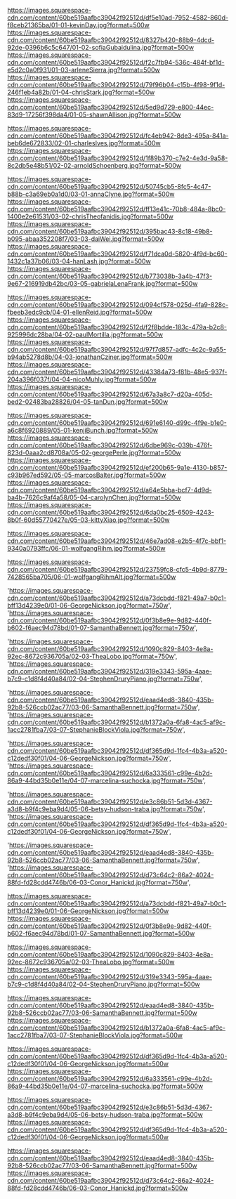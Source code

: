 https://images.squarespace-cdn.com/content/60be519aafbc39042f92512d/df5e10ad-7952-4582-860d-f8ceb21365ba/01-01-kevinDay.jpg?format=500w
https://images.squarespace-cdn.com/content/60be519aafbc39042f92512d/8327b420-88b9-4dcd-92de-0396b6c5c647/01-02-sofiaGubaidulina.jpg?format=500w
https://images.squarespace-cdn.com/content/60be519aafbc39042f92512d/f2c7fb94-536c-484f-bf1d-e5d2c0a0f931/01-03-arleneSierra.jpg?format=500w
https://images.squarespace-cdn.com/content/60be519aafbc39042f92512d/79f96b04-c15b-4f98-9f1d-246f1eb4a82b/01-04-chrisStark.jpg?format=500w
https://images.squarespace-cdn.com/content/60be519aafbc39042f92512d/5ed9d729-e800-44ec-83d9-17256f398da4/01-05-shawnAllison.jpg?format=500w

https://images.squarespace-cdn.com/content/60be519aafbc39042f92512d/fc4eb942-8de3-495a-841a-beb6de672833/02-01-charlesIves.jpg?format=500w
https://images.squarespace-cdn.com/content/60be519aafbc39042f92512d/1f89b370-c7e2-4e3d-9a58-8c2db5e48b51/02-02-arnoldSchoenberg.jpg?format=500w

https://images.squarespace-cdn.com/content/60be519aafbc39042f92512d/50745cb5-8fc5-4c47-b88b-c3a69eb0a1d0/03-01-annaClyne.jpg?format=500w
https://images.squarespace-cdn.com/content/60be519aafbc39042f92512d/ff13e41c-70b8-484a-8bc0-1400e2e61531/03-02-chrisTheofanidis.jpg?format=500w
https://images.squarespace-cdn.com/content/60be519aafbc39042f92512d/395bac43-8c18-49b8-b095-abaa352208f7/03-03-daiWei.jpg?format=500w
https://images.squarespace-cdn.com/content/60be519aafbc39042f92512d/f71dca0d-5820-4f9d-bc60-1432c1a37b06/03-04-hanLash.jpg?format=500w
https://images.squarespace-cdn.com/content/60be519aafbc39042f92512d/b773038b-3a4b-47f3-9e67-216919db42bc/03-05-gabrielaLenaFrank.jpg?format=500w

https://images.squarespace-cdn.com/content/60be519aafbc39042f92512d/094cf578-025d-4fa9-828c-fbeeb3edc9cb/04-01-ellenReid.jpg?format=500w
https://images.squarespace-cdn.com/content/60be519aafbc39042f92512d/f2f8bdde-183c-479a-b2c8-925996dc28ba/04-02-paulMortilla.jpg?format=500w
https://images.squarespace-cdn.com/content/60be519aafbc39042f92512d/97f7d857-adfc-4c2c-9a55-b94ab5278d8b/04-03-jonathanCziner.jpg?format=500w
https://images.squarespace-cdn.com/content/60be519aafbc39042f92512d/43384a73-f81b-48e5-937f-204a396f037f/04-04-nicoMuhly.jpg?format=500w
https://images.squarespace-cdn.com/content/60be519aafbc39042f92512d/67a3a8c7-d20a-405d-bed2-02483ba28826/04-05-tanDun.jpg?format=500w

https://images.squarespace-cdn.com/content/60be519aafbc39042f92512d/691e6140-d99c-4f9e-b1e0-a6c8f6920889/05-01-kenjiBunch.jpg?format=500w
https://images.squarespace-cdn.com/content/60be519aafbc39042f92512d/6dbe969c-039b-476f-823d-0aaa2cd8708a/05-02-georgePerle.jpg?format=500w
https://images.squarespace-cdn.com/content/60be519aafbc39042f92512d/ef200b65-9a1e-4130-b857-c93b967ed592/05-05-marcosBalter.jpg?format=500w
https://images.squarespace-cdn.com/content/60be519aafbc39042f92512d/a64e5bba-bcf7-4d9d-ba4b-7626c9af4a58/05-04-carolynChen.jpg?format=500w
https://images.squarespace-cdn.com/content/60be519aafbc39042f92512d/6da0bc25-6509-4243-8b0f-60d55770427e/05-03-kittyXiao.jpg?format=500w

https://images.squarespace-cdn.com/content/60be519aafbc39042f92512d/46e7ad08-e2b5-4f7c-bbf1-9340a0793ffc/06-01-wolfgangRihm.jpg?format=500w

https://images.squarespace-cdn.com/content/60be519aafbc39042f92512d/23759fc8-cfc5-4b9d-8779-7428565ba705/06-01-wolfgangRihmAlt.jpg?format=500w

'https://images.squarespace-cdn.com/content/60be519aafbc39042f92512d/a73dcbdd-f821-49a7-b0c1-bff13d4239e0/01-06-GeorgeNickson.jpg?format=750w',
'https://images.squarespace-cdn.com/content/60be519aafbc39042f92512d/0f3b8e9e-9d82-440f-b602-f6aec94d78bd/01-07-SamanthaBennett.jpg?format=750w',

'https://images.squarespace-cdn.com/content/60be519aafbc39042f92512d/1090c829-8403-4e8a-92ec-8672c936705a/02-03-TheaLobo.jpg?format=750w',
'https://images.squarespace-cdn.com/content/60be519aafbc39042f92512d/319e3343-595a-4aae-b7c9-c1d8f4d40a84/02-04-StephenDruryPiano.jpg?format=750w',

'https://images.squarespace-cdn.com/content/60be519aafbc39042f92512d/eaad4ed8-3840-435b-92b8-526ccb02ac77/03-06-SamanthaBennett.jpg?format=750w',
'https://images.squarespace-cdn.com/content/60be519aafbc39042f92512d/b1372a0a-6fa8-4ac5-af9c-1acc2781fba7/03-07-StephanieBlockViola.jpg?format=750w',

'https://images.squarespace-cdn.com/content/60be519aafbc39042f92512d/df365d9d-1fc4-4b3a-a520-c12dedf30f01/04-06-GeorgeNickson.jpg?format=750w',
'https://images.squarespace-cdn.com/content/60be519aafbc39042f92512d/6a333561-c99e-4b2d-86a9-44bd35b0e11e/04-07-marcelina-suchocka.jpg?format=750w',

'https://images.squarespace-cdn.com/content/60be519aafbc39042f92512d/e3c86b51-5d3d-4367-a3d8-b9f4c9eba9d4/05-06-betsy-hudson-traba.jpg?format=750w',
'https://images.squarespace-cdn.com/content/60be519aafbc39042f92512d/df365d9d-1fc4-4b3a-a520-c12dedf30f01/04-06-GeorgeNickson.jpg?format=750w',

'https://images.squarespace-cdn.com/content/60be519aafbc39042f92512d/eaad4ed8-3840-435b-92b8-526ccb02ac77/03-06-SamanthaBennett.jpg?format=750w',
'https://images.squarespace-cdn.com/content/60be519aafbc39042f92512d/d73c64c2-86a2-4024-88fd-fd28cdd4746b/06-03-Conor_Hanickd.jpg?format=750w',

https://images.squarespace-cdn.com/content/60be519aafbc39042f92512d/a73dcbdd-f821-49a7-b0c1-bff13d4239e0/01-06-GeorgeNickson.jpg?format=500w
https://images.squarespace-cdn.com/content/60be519aafbc39042f92512d/0f3b8e9e-9d82-440f-b602-f6aec94d78bd/01-07-SamanthaBennett.jpg?format=500w

https://images.squarespace-cdn.com/content/60be519aafbc39042f92512d/1090c829-8403-4e8a-92ec-8672c936705a/02-03-TheaLobo.jpg?format=500w
https://images.squarespace-cdn.com/content/60be519aafbc39042f92512d/319e3343-595a-4aae-b7c9-c1d8f4d40a84/02-04-StephenDruryPiano.jpg?format=500w

https://images.squarespace-cdn.com/content/60be519aafbc39042f92512d/eaad4ed8-3840-435b-92b8-526ccb02ac77/03-06-SamanthaBennett.jpg?format=500w
https://images.squarespace-cdn.com/content/60be519aafbc39042f92512d/b1372a0a-6fa8-4ac5-af9c-1acc2781fba7/03-07-StephanieBlockViola.jpg?format=500w

https://images.squarespace-cdn.com/content/60be519aafbc39042f92512d/df365d9d-1fc4-4b3a-a520-c12dedf30f01/04-06-GeorgeNickson.jpg?format=500w
https://images.squarespace-cdn.com/content/60be519aafbc39042f92512d/6a333561-c99e-4b2d-86a9-44bd35b0e11e/04-07-marcelina-suchocka.jpg?format=500w

https://images.squarespace-cdn.com/content/60be519aafbc39042f92512d/e3c86b51-5d3d-4367-a3d8-b9f4c9eba9d4/05-06-betsy-hudson-traba.jpg?format=500w
https://images.squarespace-cdn.com/content/60be519aafbc39042f92512d/df365d9d-1fc4-4b3a-a520-c12dedf30f01/04-06-GeorgeNickson.jpg?format=500w

https://images.squarespace-cdn.com/content/60be519aafbc39042f92512d/eaad4ed8-3840-435b-92b8-526ccb02ac77/03-06-SamanthaBennett.jpg?format=500w
https://images.squarespace-cdn.com/content/60be519aafbc39042f92512d/d73c64c2-86a2-4024-88fd-fd28cdd4746b/06-03-Conor_Hanickd.jpg?format=500w
